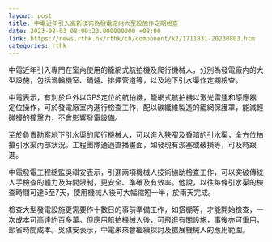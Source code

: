 ```yaml
---
layout: post
title: 中電近年引入高新技術為發電廠内大型設施作定期檢查
date: 2023-08-03 08:00:23.000000000 +08:00
link: https://news.rthk.hk/rthk/ch/component/k2/1711831-20230803.htm
categories: rthk
---
```


中電近年引入專門在室內使用的籠網式航拍機及爬行機械人，分別為發電廠内的大型設施，包括渦輪機室、鍋爐、排煙管道等，以及地下引水渠作定期檢查。

中電表示，有別於戶外以GPS定位的航拍機，籠網式航拍機以激光雷達和感應器定位操作，可於發電廠室内進行檢查工作，配以碳纖維製造的籠網保護罩，能減輕碰撞的撞擊力，不會影響發電設備。

至於負責勘察地下引水渠的爬行機械人，可以進入狹窄及昏暗的引水渠，全方位拍攝引水渠內部狀況。工程團隊通過直播畫面，如發現有淤塞或破損等，可及時跟進。

中電發電工程總監吳祺安表示，引進兩項機械人技術協助檢查工作，可以突破傳統人手檢查的體力及時間限制，更安全、準確及有效率。他說，以往每條引水渠的檢查時間可達5至7天，使用機械人後可大幅縮短一半，於兩天完成。

檢查大型發電設施更需要作十數日的事前準備工作，如搭棚等，才能開始檢查，一次成本可高達約百多萬。但應用航拍機械人後，可飛進有關設施，事後亦可重用，節省時間成本。吳祺安表示，中電未來會繼續探討及擴展機械人的應用範圍。
